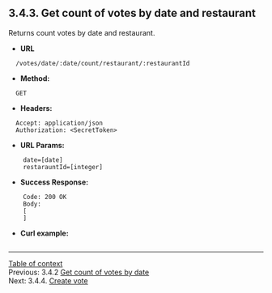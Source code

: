 **3.4.3. Get count of votes by date and restaurant**
----
Returns count votes by date and restaurant.
* **URL** 
```
  /votes/date/:date/count/restaurant/:restaurantId
```
* **Method:**
```
  GET
```
 
* **Headers:**
```
  Accept: application/json
  Authorization: <SecretToken>
```
* **URL Params:**
```
    date=[date]
    restarauntId=[integer]
```
* **Success Response:**
```
    Code: 200 OK
    Body:
    [
    ]
``` 
* **Curl example:**
```
```
----
[Table of context](api.md) \
Previous: 3.4.2 [Get count of votes by date](3_4_2.md) \
Next: 3.4.4. [Create vote](3_4_4.md)